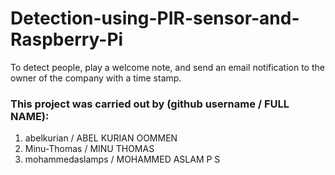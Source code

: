 # Detection-using-PIR-sensor-and-Raspberry-Pi
To detect people, play a welcome note, and send an email notification to the owner of the company with a time stamp.  


### This project was carried out by (github username / FULL NAME):  
1. abelkurian / ABEL KURIAN OOMMEN
2. Minu-Thomas / MINU THOMAS
3. mohammedaslamps / MOHAMMED ASLAM P S 
